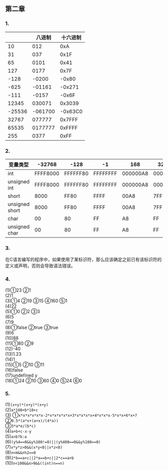 ## 第二章

### 1.

||八进制|十六进制|
|---|---|---|
|10|012|0xA|
|31|037|0x1F|
|65|0101|0x41|
|127|0177|0x7F|
|-128|-0200|-0x80|
|-625|-01161|-0x271|
|-111|-0157|-0x6F|
|12345|030071|0x3039|
|-25536|-061700|-0x63C0|
|32767|077777|0x7FFF|
|65535|0177777|0xFFFF|
|255|0377|0xFF|

### 2.

|变量类型|-32768|-128|-1|168|32767|65535|2147483647|
|---|---|---|---|---|---|---|---|
|int|FFFF8000|FFFFFF80|FFFFFFFF|000000A8|00007FFF|0000FFFF|7FFFFFFF|
|unsigned int|FFFF8000|FFFFFF80|FFFFFFFF|000000A8|00007FFF|0000FFFF|7FFFFFFF|
|short|8000|FF80|FFFF|00A8|7FFF|FFFF|FFFF|
|unsigned short|8000|FF80|FFFF|00A8|7FFF|FFFF|FFFF|
|char|00|80|FF|A8|FF|FF|FF|
|unsigned char|00|80|FF|A8|FF|FF|FF|

### 3.

在C语言编写的程序中，如果使用了某标识符，那么应该确定之前已有该标识符的定义或声明，否则会导致语法错误。

### 4.

(1)①23 ②1 <br>
(2)1 <br>
(3)①4 ②19 ③15 ④160 ⑤1 <br>
(4)22 <br>
(5)①0 ②2 ③3 <br>
(6)5 <br>
(7)9 <br>
(8)①false ②true ③true <br>
(9)6 <br>
(10)88 <br>
(11)①80 ②9 <br>
(12)-40 <br>
(13)1.23 <br>
(14)1 <br>
(15)①5 ②10 ③11 <br>
(16)false <br>
(17)undefined y <br>
(18)①24 ②10 ③60 ④0 ⑤24 ⑥0 <br>

### 5.

(1)`(x+y)*(x+y)*(x+y)` <br>
(2)`a*100+b*10+c` <br>
(3)
①`x*x*x*x*x*x-2*x*x*x*x*x+3*x*x*x*x+4*x*x*x-5*x*x+6*x+7` <br>
②`0.5*(a*x+(a+x)/(4*a))` <br>
③`3*a*e/(b*c)` <br>
(4)`a+b+c-x-y` <br>
(5)`a>b?b:a` <br>
(6)`(y%4==0&&y%100!=0)||(y%400==0&&y%100==0)` <br>
(7)`x*y*z>0&&(x*y<0||x*z<0)` <br>
(8)`n<m&&n%2==0` <br>
(9)`2*b==a+c||2*a==b+c||2*c==a+b` <br>
(10)`n<100&&n>9&&((int)n==n)` <br>



